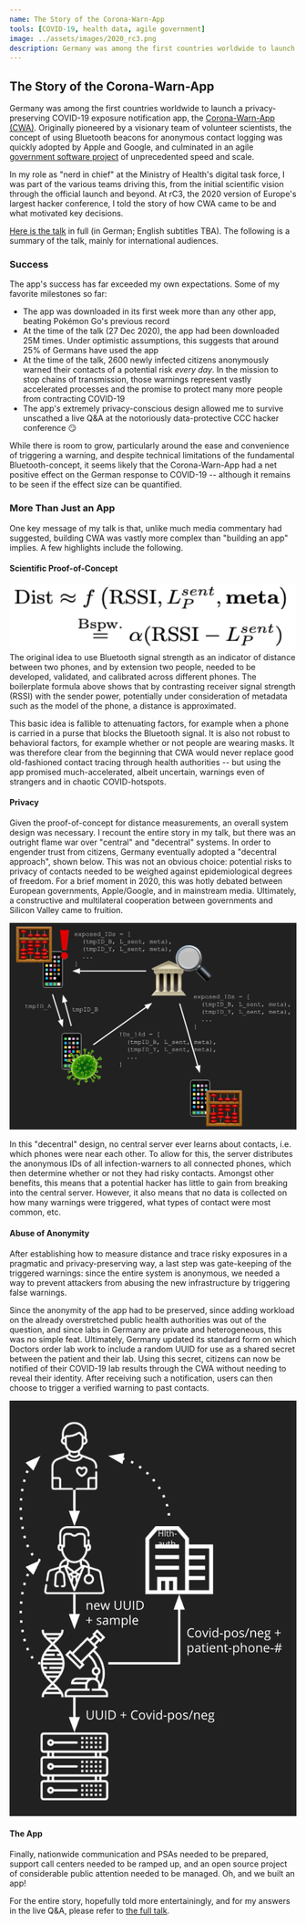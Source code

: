 ```yaml
---
name: The Story of the Corona-Warn-App
tools: [COVID-19, health data, agile government]
image: ../assets/images/2020_rc3.png
description: Germany was among the first countries worldwide to launch a privacy-preserving COVID-19 exposure notification app, and I had the privilege to be part of the team. In this talk, I explain some key decisions; and I ask what governments can learn from the experience.
---
```


## The Story of the Corona-Warn-App
Germany was among the first countries worldwide to launch a privacy-preserving COVID-19 exposure notification app, the [Corona-Warn-App (CWA)](https://www.bundesregierung.de/breg-de/themen/corona-warn-app/corona-warn-app-englisch). Originally pioneered by a visionary team of volunteer scientists, the concept of using Bluetooth beacons for anonymous contact logging was quickly adopted by Apple and Google, and culminated in an agile [government software project](https://www.coronawarn.app/en/) of unprecedented speed and scale.

In my role as "nerd in chief" at the Ministry of Health's digital task force, I was part of the various teams driving this, from the initial scientific vision through the official launch and beyond. At rC3, the 2020 version of Europe's largest hacker conference, I told the story of how CWA came to be and what motivated key decisions.

[Here is the talk](https://media.ccc.de/v/rc3-729538-die_geschichte_der_corona_warn_app) in full (in German; English subtitles TBA). The following is a summary of the talk, mainly for international audiences.

### Success
The app's success has far exceeded my own expectations. Some of my favorite milestones so far:
- The app was downloaded in its first week more than any other app, beating Pokémon Go's previous record
- At the time of the talk (27 Dec 2020), the app had been downloaded 25M times. Under optimistic assumptions, this suggests that around 25% of Germans have used the app
- At the time of the talk, 2600 newly infected citizens anonymously warned their contacts of a potential risk *every day*. In the mission to stop chains of transmission, those warnings represent vastly accelerated processes and the promise to protect many more people from contracting COVID-19
- The app's extremely privacy-conscious design allowed me to survive unscathed a live Q&A at the notoriously data-protective CCC hacker conference 😏 

While there is room to grow, particularly around the ease and convenience of triggering a warning, and despite technical limitations of the fundamental Bluetooth-concept, it seems likely that the Corona-Warn-App had a net positive effect on the German response to COVID-19 -- although it remains to be seen if the effect size can be quantified.


### More Than Just an App
One key message of my talk is that, unlike much media commentary had suggested, building CWA was vastly more complex than "building an app" implies. A few highlights include the following.

#### Scientific Proof-of-Concept
![Boilerplate formula showing that distance can be calculated from Bluetooth signal attenuation](../assets/images/2020_rc3/rssi.png 'Boilerplate formula showing that distance can be calculated from Bluetooth signal attenuation')
The original idea to use Bluetooth signal strength as an indicator of distance between two phones, and by extension two people, needed to be developed, validated, and calibrated across different phones. The boilerplate formula above shows that by contrasting receiver signal strength (RSSI) with the sender power, potentially under consideration of metadata such as the model of the phone, a distance is approximated.

This basic idea is fallible to attenuating factors, for example when a phone is carried in a purse that blocks the Bluetooth signal. It is also not robust to behavioral factors, for example whether or not people are wearing masks. It was therefore clear from the beginning that CWA would never replace good old-fashioned contact tracing through health authorities -- but using the app promised much-accelerated, albeit uncertain, warnings even of strangers and in chaotic COVID-hotspots.

#### Privacy
Given the proof-of-concept for distance measurements, an overall system design was necessary. I recount the entire story in my talk, but there was an outright flame war over "central" and "decentral" systems. In order to engender trust from citizens, Germany eventually adopted a "decentral approach", shown below. This was not an obvious choice: potential risks to privacy of contacts needed to be weighed against epidemiological degrees of freedom. For a brief moment in 2020, this was hotly debated between European governments, Apple/Google, and in mainstream media. Ultimately, a constructive and multilateral cooperation between governments and Silicon Valley came to fruition.

![Schematic flow of information in "decentral" system design. The server never learns about client contacts](../assets/images/2020_rc3/decentral.png 'Schematic flow of information in "decentral" system design. The server never learns about client contacts')

In this "decentral" design, no central server ever learns about contacts, i.e. which phones were near each other. To allow for this, the server distributes the anonymous IDs of all infection-warners to all connected phones, which then determine whether or not they had risky contacts. Amongst other benefits, this means that a potential hacker has little to gain from breaking into the central server. However, it also means that no data is collected on how many warnings were triggered, what types of contact were most common, etc.

#### Abuse of Anonymity
After establishing how to measure distance and trace risky exposures in a pragmatic and privacy-preserving way, a last step was gate-keeping of the triggered warnings: since the entire system is anonymous, we needed a way to prevent attackers from abusing the new infrastructure by triggering false warnings.

Since the anonymity of the app had to be preserved, since adding workload on the already overstretched public health authorities was out of the question, and since labs in Germany are private and heterogeneous, this was no simple feat. Ultimately, Germany updated its standard form on which Doctors order lab work to include a random UUID for use as a shared secret between the patient and their lab. Using this secret, citizens can now be notified of their COVID-19 lab results through the CWA without needing to reveal their identity. After receiving such a notification, users can then choose to trigger a verified warning to past contacts.

![Schematic of revised COVID data flow through labs into health authorities and the app backend, respectively](../assets/images/2020_rc3/labflow.png 'Schematic of revised COVID data flow through labs into health authorities and the app backend, respectively')

#### The App
Finally, nationwide communication and PSAs needed to be prepared, support call centers needed to be ramped up, and an open source project of considerable public attention needed to be managed. Oh, and we built an app!

For the entire story, hopefully told more entertainingly, and for my answers in the live Q&A, please refer to [the full talk](https://media.ccc.de/v/rc3-729538-die_geschichte_der_corona_warn_app).



